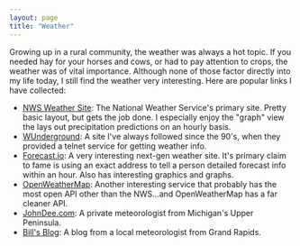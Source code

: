 ```yaml
---
layout: page
title: "Weather"
---
```

Growing up in a rural community, the weather was always a hot topic.  If you needed hay for your horses and cows, or had to pay attention to crops, the weather was of vital importance.  Although none of those factor directly into my life today, I still find the weather very interesting.  Here are popular links I have collected:

  * [NWS Weather Site](http://www.weather.gov):  The National Weather Service's primary site.  Pretty basic layout, but gets the job done.  I especially enjoy the "graph" view the lays out precipitation predictions on an hourly basis.
  * [WUnderground](http://www.wunderground.com/):  A site I've always followed since the 90's, when they provided a telnet service for getting weather info.  
  * [Forecast.io](http://forecast.io):  A very interesting next-gen weather site.  It's primary claim to fame is using an exact address to tell a person detailed forecast info within an hour.  Also has interesting graphics and graphs.
  * [OpenWeatherMap](http://openweathermap.org/):  Another interesting service that probably has the most open API other than the NWS...and OpenWeatherMap has a far cleaner API.
  * [JohnDee.com](http://www.johndee.com/):  A private meteorologist from Michigan's Upper Peninsula.   
  * [Bill's Blog](https://www.woodtv.com/weather/bills-blog/):  A blog from a local meteorologist from Grand Rapids.
